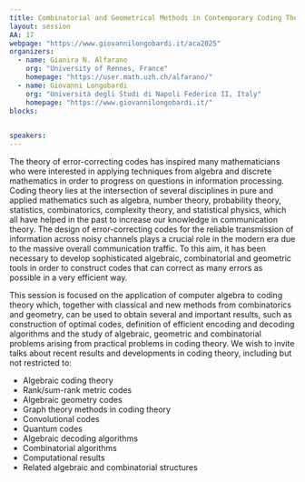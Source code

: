 ```yaml
---
title: Combinatorial and Geometrical Methods in Contemporary Coding Theory
layout: session
AA: 17
webpage: "https://www.giovannilongobardi.it/aca2025"
organizers:
  - name: Gianira N. Alfarano
    org: "University of Rennes, France"
    homepage: "https://user.math.uzh.ch/alfarano/"
  - name: Giovanni Longobardi
    org: "Università degli Studi di Napoli Federico II, Italy"
    homepage: "https://www.giovannilongobardi.it/"
blocks:
 

speakers: 
---
```



The theory of error-correcting codes has inspired many mathematicians who were interested
in applying techniques from algebra and discrete mathematics in order to progress on
questions in information processing.
Coding theory lies at the intersection of several
disciplines in pure and applied mathematics such as algebra, number theory, probability
theory, statistics, combinatorics, complexity theory, and statistical physics, which all have
helped in the past to increase our knowledge in communication theory. The design of
error-correcting codes for the reliable transmission of information across noisy channels
plays a crucial role in the modern era due to the massive overall communication traffic. To
this aim, it has been necessary to develop sophisticated algebraic, combinatorial and
geometric tools in order to construct codes that can correct as many errors as possible in a
very efficient way.


This session is focused on the application of computer algebra to coding theory which,
together with classical and new methods from combinatorics and geometry, can be used to
obtain several and important results, such as construction of optimal codes, definition of
efficient encoding and decoding algorithms and the study of algebraic, geometric and
combinatorial problems arising from practical problems in coding theory.
We wish to invite talks about recent results and developments in coding theory, including but
not restricted to:

* Algebraic coding theory
* Rank/sum-rank metric codes
* Algebraic geometry codes
* Graph theory methods in coding theory
* Convolutional codes
* Quantum codes
* Algebraic decoding algorithms
* Combinatorial algorithms
* Computational results
* Related algebraic and combinatorial structures

